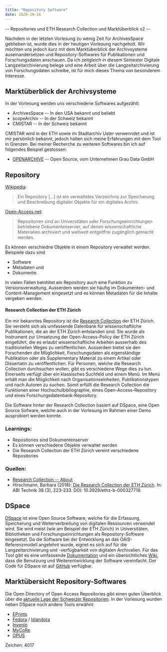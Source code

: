 ```yaml
---
title: "Repository Software"
date: 2020-10-16
---
```



-- Repositories und ETH Research Collection und Marktüberblick x2 --

Nachdem in der letzten Vorlesung zu wenig Zeit für ArchivesSpace geblieben ist, wurde dies in der heutigen Vorlesung nachgeholt. Wir möchten uns jedoch kurz mit dem Marktüberblick der Archivsysteme auseinandersetzen und Repository-Softwares für Publikationen und Forschungsdaten anschauen. Da ich zeitgleich in diesem Semester Digitale Langzeitarchivierung belege und eine Arbeit über die Langzeitarchivierung von Forschungsdaten schreibe, ist für mich dieses Thema von besonderem Interesse.

## Marktüberblick der Archivsysteme
In der Vorlesung werden uns verschiedene Softwares aufgezählt:
- ArchivesSpace -- In den USA bekannt und beliebt
- scopeArchiv -- In der Schweiz bekannt
- CMISTAR -- In der Schweiz bekannt

CMISTAR wird in der ETH sowie im Stadtarchiv Uster verwenndet und ist mir persönlich bekannt, jedoch halten sich meine Erfahrungen mit dem Tool in Grenzen. Bei meiner Recherche zu weiteren Softwares bin ich auf folgendes Beispiel gestossen:
- [OPENARCHIVE](https://www.graudata.com/openarchive/) -- Open Source, vom Unternehmen Grau Data GmbH


## Repository

[Wikipedia](https://de.wikipedia.org/wiki/Repository#:~:text=Ein%20Repository%20englisch%20f%C3%BCr%20Lager,Objekte%20f%C3%BCr%20ein%20digitales%20Archi):
>Ein Repository [...] ist ein verwaltetes Verzeichnis zur Speicherung und Beschreibung digitaler Objekte für ein digitales Archiv.

[Open-Access.net](https://open-access.net/informationen-zu-open-access/repositorien):
>Repositorien sind an Universitäten oder Forschungseinrichtungen betriebene Dokumentenserver, auf denen wissenschaftliche Materialien archiviert und weltweit entgeltfrei zugänglich gemacht werden.

Es können verschiedne Objekte in einem Repository verwaltet werden. Beispiele dazu sind
- Software
- Metadaten und
- Dokumente.

In vielen Fällen beinhltet ein Repository auch eine Funktion zu Versionsverwaltung. Ausserdem werden sie häufig im Dokumenten- und Content-Management eingesetzt und es können Metadaten für die Inhalte vergeben werden.

#### Research Collection der ETH Zürich

Ein mir bekanntes Repository ist die [Research Collection](https://www.research-collection.ethz.ch/) der ETH Zürich. Sie versteht sich als umfassende Datenbank für wissenschaftliche Publikationen, die an der ETH Zürich entstanden sind. Sie wurde als Instrument zur Umsetzung der Open-Access-Policy der ETH Zürich eingeführt, die es erlaubt wissenschaftliche Arbeiten ausserhalb des traditionellen Weges zu veröffentlichen. Ausserdem bietet sie den Forschenden die Möglichkeit, Forschungsdaten als eigenständige Publikation oder als Supplementary Material zu einem Artikel oder Dissertatin zu veröffentlichen. Für Personen, welche die Research Collection durchsuchen wollen, gibt es verschiedene Wege dies zu tun. Einerseits verfügt über ein klassisches Suchfeld und einem Menü. Im Menü erhält man die Möglichkeit nach Organisationseinheiten, Publikationstypen und nach Autoren zu suchen.  Somit erfüllt die Research Collection die Funktionen einer Hochschulbibliographie, eines Open-Access-Repository und eines Forschungsdatenbank-Repository.

Die Software hinter der Research Collection basiert auf DSpace, eine Open Source Sofware, welche auch in der Vorlesung im Rahmen einer Demo ausprobiert werden konnte.

### Learnings:
- Repositories sind Dokumentenserver
- Es können verschiedene Objekte verwaltet werden
- Die Research Collection der ETH Zürich vereint verschiedene Repositories

### Quellen:
- [Research Collection -- About](https://www.research-collection.ethz.ch/about)
- Hirschmann, Barbara (2018): [Die Research Collection der ETH Zürich](https://www.research-collection.ethz.ch/bitstream/handle/20.500.11850/327719/Research_Collection_Hirschmann.pdf?sequence=1&isAllowed=y). In: ABI Technik 38 (3), 223-233. DOI: 10.3929/ethz-b-000327719.

## DSpace

[DSpace](https://duraspace.org/dspace/) ist eine Open Source Software, welche für die Erfassung, Speicherung und Weiterverbreitung von digitalen Ressourcen verwendet wird. Sie wird meist (wie am Beispiel der ETH Zürich) in Universitäten, Bibliotheken und Forschungseinrichtungen als Repository-Software eingesetzt. Da die Software bei der Entwicklung an das OAIS-Referenzmodell angelehnt wurde, eignet es sich auf für die Langzeitarchivierung und -verfügbarkeit von digitalen Archivalien. Für das Tool gibt es eine umfassende [Dokumentation](https://wiki.lyrasis.org/display/DSDOC6x/DSpace+6.x+Documentation) und ein übersichtliches [Wiki](https://wiki.lyrasis.org/display/DSPACE/), dass die Benutzung und Weiterentwicklung der Software vereinfacht. Der Code für DSpace ist auf [GitHub](https://github.com/DSpace/DSpace/) verfügbar.

## Marktübersicht Repository-Softwares

Die Open Directory of Open Access Repositories gibt einen guten Überblick über die [aktuelle Lage der Schweizer Repositorien](https://v2.sherpa.ac.uk/view/repository_by_country/Switzerland.default.html). In der Vorlesung wurden neben DSpace noch andere Tools erwähnt:

* [EPrints](https://www.eprints.org)
* [Fedora](http://fedorarepository.org) / [Islandora](https://islandora.ca)
* [Invenio](https://invenio-software.org)
* [MyCoRe](https://www.mycore.de)
* [OPUS](https://www.opus-repository.org)


Zeichen: 4017
